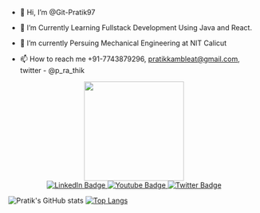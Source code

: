 - 👋 Hi, I’m @Git-Pratik97
- 👀 I’m Currently Learning Fullstack Development Using Java and React.  
- 🌱 I’m currently Persuing Mechanical Engineering at NIT Calicut

- 📫 How to reach me +91-7743879296, pratikkambleat@gmail.com, twitter - @p_ra_thik
<div id="header" align="center">
  <img src="https://media.giphy.com/media/M9gbBd9nbDrOTu1Mqx/giphy.gif" width="200"/>
  <div id="badges">
  <a href="https://www.linkedin.com/in/pratik-kamble-b8657abb/">
    <img src="https://img.shields.io/badge/LinkedIn-blue?style=for-the-badge&logo=linkedin&logoColor=white" alt="LinkedIn Badge"/>
  </a>
  <a href="https://www.youtube.com">
    <img src="https://img.shields.io/badge/YouTube-red?style=for-the-badge&logo=youtube&logoColor=white" alt="Youtube Badge"/>
  </a>
  <a href="https://twitter.com/p_ra_thik">
    <img src="https://img.shields.io/badge/Twitter-blue?style=for-the-badge&logo=twitter&logoColor=white" alt="Twitter Badge"/>
  </a>
</div>
</div>
<img src="https://komarev.com/ghpvc/?Git-Pratik97=your-github-username&style=flat-square&color=blue" alt=""/>

<!---
Git-Pratik97/Git-Pratik97 is a ✨ special ✨ repository because its `README.md` (this file) appears on your GitHub profile.
You can click the Preview link to take a look at your changes.
--->

![Pratik's GitHub stats](https://github-readme-stats.vercel.app/api?username=Git-Pratik97&show_icons=true&theme=dracula)
[![Top Langs](https://github-readme-stats.vercel.app/api/top-langs/?username=Git-Pratik97)](https://github.com/Git-Pratik97/github-readme-stats)


